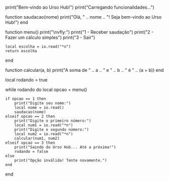 print("Bem-vindo ao Urso Hub!")
print("Carregando funcionalidades...")

function saudacao(nome)
    print("Olá, " .. nome .. "! Seja bem-vindo ao Urso Hub!")
end

function menu()
    print("\nvfly:")
    print("1 - Receber saudação")
    print("2 - Fazer um cálculo simples")
    print("3 - Sair")

    local escolha = io.read("*n")
    return escolha
end

function calcular(a, b)
    print("A soma de " .. a .. " e " .. b .. " é " .. (a + b))
end

local rodando = true

while rodando do
    local opcao = menu()

    if opcao == 1 then
        print("Digite seu nome:")
        local nome = io.read()
        saudacao(nome)
    elseif opcao == 2 then
        print("Digite o primeiro número:")
        local num1 = io.read("*n")
        print("Digite o segundo número:")
        local num2 = io.read("*n")
        calcular(num1, num2)
    elseif opcao == 3 then
        print("Saindo do Urso Hub... Até a próxima!")
        rodando = false
    else
        print("Opção inválida! Tente novamente.")
    end
end
